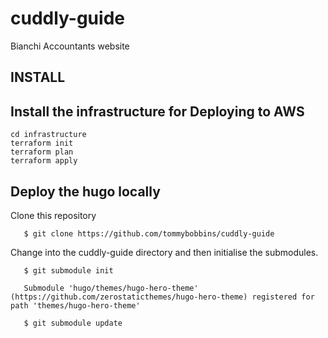 # cuddly-guide
Bianchi Accountants website

## INSTALL

## Install the infrastructure for Deploying to AWS

``` 
cd infrastructure
terraform init
terraform plan
terraform apply
```

## Deploy the hugo locally

Clone this repository

``` 
   $ git clone https://github.com/tommybobbins/cuddly-guide
```
 
Change into the cuddly-guide directory and then initialise the submodules.

```
   $ git submodule init

   Submodule 'hugo/themes/hugo-hero-theme' (https://github.com/zerostaticthemes/hugo-hero-theme) registered for path 'themes/hugo-hero-theme'

   $ git submodule update

```


